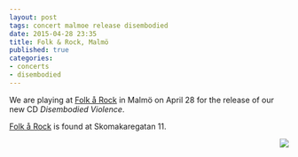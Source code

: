 ```yaml
---
layout: post
tags: concert malmoe release disembodied
date: 2015-04-28 23:35
title: Folk & Rock, Malmö
published: true
categories:
- concerts
- disembodied
---
```


We are playing at [Folk å Rock](http://folkarock.se/wp/) in Malmö on April 28 for the release of our new CD *Disembodied Violence*.

[Folk å Rock](http://folkarock.se/wp/) is found at Skomakaregatan 11.

<img style="float: right" src="{{ site.url }}/media/img/disembodied200.png">
